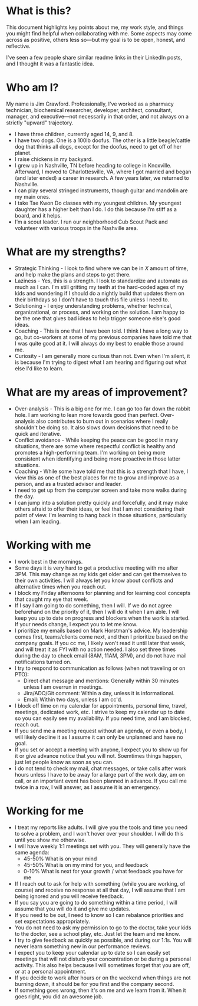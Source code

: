 # What is this?
This document highlights key points about me, my work style, and things you might find helpful when collaborating with me. Some aspects may come across as positive, others less so—but my goal is to be open, honest, and reflective.

I've seen a few people share similar readme links in their LinkedIn posts, and I thought it was a fantastic idea.

# Who am I?
My name is Jim Crawford. Professionally, I've worked as a pharmacy technician, biochemical researcher, developer, architect, consultant, manager, and executive—not necessarily in that order, and not always on a strictly "upward" trajectory.

 -   I have three children, currently aged 14, 9, and 8.
 -   I have two dogs. One is a 100lb doofus. The other is a little beagle/cattle dog that thinks all dogs, except for the doofus, need to get off of her planet.
 -   I raise chickens in my backyard.
 -   I grew up in Nashville, TN before heading to college in Knoxville. Afterward, I moved to Charlottesville, VA, where I got married and began (and later ended) a career in research. A few years later, we returned to Nashville.
 -   I can play several stringed instruments, though guitar and mandolin are my main ones.
 -   I take Tae Kwon Do classes with my youngest children. My youngest daughter has a higher belt than I do. I do this because I’m stiff as a board, and it helps.
 -   I’m a scout leader. I run our neighborhood Cub Scout Pack and volunteer with various troops in the Nashville area.

# What are my strengths?
-    Strategic Thinking - I look to find where we can be in *X* amount of time, and help make the plans and steps to get there.
- Laziness - Yes, this is a strength. I look to standardize and automate as much as I can. I'm still gritting my teeth at the hard-coded ages of my kids and wondering if I should do a nightly build that updates them on their birthdays so I don't have to touch this file unless I need to.
- Solutioning - I enjoy understanding problems, whether technical, organizational, or process, and working on the solution. I am happy to be the one that gives bad ideas to help trigger someone else's good ideas.
- Coaching - This is one that I have been told. I think I have a long way to go, but co-workers at some of my previous companies have told me that I was quite good at it. I will always do my best to enable those around me.
- Curiosity - I am generally more curious than not. Even when I'm silent, it is because I'm trying to digest what I am hearing and figuring out what else I'd like to learn. 

# What are my areas of improvement?
- Over-analysis - This is a big one for me. I can go too far down the rabbit hole. I am working to lean more towards good than perfect. Over-analysis also contributes to burn out in scenarios where I really shouldn't be doing so. It also slows down decisions that need to be quick and iterative.
- Conflict avoidance - While keeping the peace can be good in many situations, there are some where respectful conflict is healthy and promotes a high-performing team. I'm working on being more consistent when identifying and being more proactive in those latter situations.
- Coaching - While some have told me that this is a strength that I have, I view this as one of the best places for me to grow and improve as a person, and as a trusted advisor and leader.
- I need to get up from the computer screen and take more walks during the day.
- I can jump into a solution pretty quickly and forcefully, and it may make others afraid to offer their ideas, or feel that I am not considering their point of view. I'm learning to hang back in those situations, particularly when I am leading.

# Working with me
- I work best in the mornings.
- Some days it is very hard to get a productive meeting with me after 3PM. This may change as my kids get older and can get themselves to their own activities. I will always let you know about conflicts and alternative times when you reach out.
- I block my Friday afternoons for planning and for learning cool concepts that caught my eye that week.
- If I say I am going to do something, then I will. If we do not agree beforehand on the priority of it, then I will do it when I am able. I will keep you up to date on progress and blockers when the work is started. If your needs change, I expect you to let me know.
- I prioritize my emails based on Mark Horstman's advice. My leadership comes first, teams/clients come next, and then I prioritize based on the company goals. If you cc me, I likely won't read it until later that week, and will treat it as FYI with no action needed. I also set three times during the day to check email (8AM, 11AM, 3PM), and do not have mail notifications turned on.
- I try to respond to communication as follows (when not traveling or on PTO):
  - Direct chat message and mentions: Generally within 30 minutes unless I am overrun in meetings.
  - Jira/ADO/Git comment: Within a day, unless it is informational.
  - Email: Within two days, unless I am cc'd.
- I block off time on my calendar for appointments, personal time, travel, meetings, dedicated work, etc. I strive to keep my calendar up to date so you can easily see my availability. If you need time, and I am blocked, reach out.
- If you send me a meeting request without an agenda, or even a body, I will likely decline it as I assume it can only be unplanned and have no goal.
- If you set or accept a meeting with anyone, I expect you to show up for it or give advance notice that you will not. Soemtimes things happen, just let people know as soon as you can.
- I do not tend to check my mail, chat messages, or take calls after work hours unless I have to be away for a large part of the work day, am on call, or an important event has been planned in advance. If you call me twice in a row, I will answer, as I assume it is an emergency.

# Working for me
- I treat my reports like adults. I will give you the tools and time you need to solve a problem, and I won't hover over your shoulder. I will do this until you show me otherwise.
- I will have weekly 1:1 meetings set with you. They will generally have the same agenda:
  - 45-50% What is on your mind
  - 45-50% What is on my mind for you, and feedback
  - 0-10% What is next for your growth / what feedback you have for me
- If I reach out to ask for help with something (while you are working, of course) and receive no response at all that day, I will assume that I am being ignored and you will receive feedback.
- If you say you are going to do something within a time period, I will assume that you will do it and give me updates.
- If you need to be out, I need to know so I can rebalance priorities and set expectations appropriately.
- You do not need to ask my permission to go to the doctor, take your kids to the doctor, see a school play, etc. Just let the team and me know.
- I try to give feedback as quickly as possible, and during our 1:1s. You will never learn something new in our performance reviews.
- I expect you to keep your calendar up to date so I can easily set meetings that will not disturb your concentration or be during a personal activity. This also helps because I will sometimes forget that you are off, or at a personal appointment.
- If you decide to work after hours or on the weekend when things are not burning down, it should be for you first and the company second.
- If something goes wrong, then it's on me and we learn from it. When it goes right, you did an awesome job.